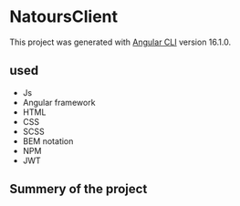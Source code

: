 # NatoursClient

This project was generated with [Angular CLI](https://github.com/angular/angular-cli) version 16.1.0.

## used
 - Js
 - Angular framework
 - HTML
 - CSS
 - SCSS
 - BEM notation
 - NPM
 - JWT


## Summery of the project
